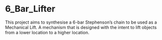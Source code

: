 # 6_Bar_Lifter
This project aims to synthesise a 6-bar Stephenson’s chain to be used as a Mechanical Lift. A mechanism that is designed with the intent to lift objects from a lower location to a higher location. 
